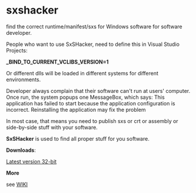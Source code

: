 sxshacker
=========

find the correct runtime/manifest/sxs for Windows software for software developer.


People who want to use SxSHacker, need to define this in Visual Studio Projects:

  **_BIND_TO_CURRENT_VCLIBS_VERSION=1**

Or different dlls will be loaded in different systems for different environments.

Developer always complain that their software can't run at users' computer. Once run, the system popups one MessageBox, which says:
  This application has failed to start because the application configuration is incorrect. Reinstalling the application may fix the problem

In most case, that means you need to publish sxs or crt or assembly or side-by-side stuff with your software.
  
**SxSHacker** is used to find all proper stuff for you software.


**Downloads**:

[Latest version 32-bit](https://github.com/hufuman/sxshacker/blob/master/sxshacker_x32.exe?raw=true)


**More**

see [WIKI](https://github.com/hufuman/sxshacker/wiki)
